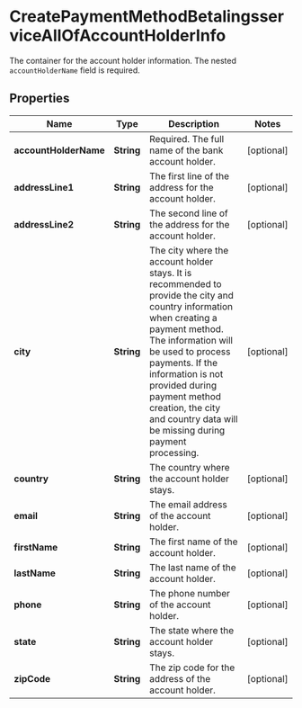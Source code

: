 

# CreatePaymentMethodBetalingsserviceAllOfAccountHolderInfo

The container for the account holder information. The nested `accountHolderName` field is required. 

## Properties

| Name | Type | Description | Notes |
|------------ | ------------- | ------------- | -------------|
|**accountHolderName** | **String** | Required.  The full name of the bank account holder.  |  [optional] |
|**addressLine1** | **String** | The first line of the address for the account holder.  |  [optional] |
|**addressLine2** | **String** | The second line of the address for the account holder.   |  [optional] |
|**city** | **String** | The city where the account holder stays.  It is recommended to provide the city and country information when creating a payment method. The information will be used to process payments. If the information is not provided during payment method creation, the city and country data will be missing during payment processing.  |  [optional] |
|**country** | **String** | The country where the account holder stays.  |  [optional] |
|**email** | **String** | The email address of the account holder.  |  [optional] |
|**firstName** | **String** | The first name of the account holder.  |  [optional] |
|**lastName** | **String** | The last name of the account holder.  |  [optional] |
|**phone** | **String** | The phone number of the account holder.  |  [optional] |
|**state** | **String** | The state where the account holder stays.  |  [optional] |
|**zipCode** | **String** | The zip code for the address of the account holder.  |  [optional] |



